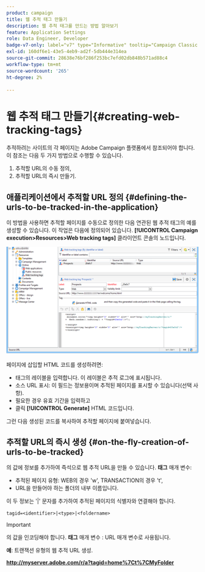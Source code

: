 ```yaml
---
product: campaign
title: 웹 추적 태그 만들기
description: 웹 추적 태그를 만드는 방법 알아보기
feature: Application Settings
role: Data Engineer, Developer
badge-v7-only: label="v7" type="Informative" tooltip="Campaign Classic v7에만 적용"
exl-id: 160df6e1-43e5-4eb9-ad2f-5db444e314ea
source-git-commit: 28638e76bf286f253bc7efd02db848b571ad88c4
workflow-type: tm+mt
source-wordcount: '265'
ht-degree: 2%

---
```


# 웹 추적 태그 만들기{#creating-web-tracking-tags}

추적하려는 사이트의 각 페이지는 Adobe Campaign 플랫폼에서 참조되어야 합니다. 이 참조는 다음 두 가지 방법으로 수행할 수 있습니다.

1. 추적할 URL의 수동 정의,
1. 추적할 URL의 즉시 만들기.

## 애플리케이션에서 추적할 URL 정의 {#defining-the-urls-to-be-tracked-in-the-application}

이 방법을 사용하면 추적할 페이지를 수동으로 정의한 다음 연관된 웹 추적 태그의 예를 생성할 수 있습니다. 이 작업은 다음에 정의되어 있습니다. **[!UICONTROL Campaign execution>Resources>Web tracking tags]** 클라이언트 콘솔의 노드입니다.

![](assets/d_ncs_integration_webtracking_screen.png)

페이지에 삽입할 HTML 코드를 생성하려면:

* 태그의 레이블을 입력합니다. 이 레이블은 추적 로그에 표시됩니다.
* 소스 URL 표시: 이 필드는 정보용이며 추적된 페이지를 표시할 수 있습니다(선택 사항).
* 필요한 경우 유효 기간을 입력하고
* 클릭 **[!UICONTROL Generate]** HTML 코드입니다.

그런 다음 생성된 코드를 복사하여 추적할 페이지에 붙여넣습니다.

## 추적할 URL의 즉시 생성 {#on-the-fly-creation-of-urls-to-be-tracked}

의 값에 정보를 추가하여 즉석으로 웹 추적 URL을 만들 수 있습니다. **태그** 매개 변수:

* 추적된 페이지 유형: WEB의 경우 &#39;w&#39;, TRANSACTION의 경우 &#39;t&#39;,
* URL을 만들어야 하는 폴더의 내부 이름입니다.

이 두 정보는 &#39;|&#39; 문자를 추가하여 추적된 페이지의 식별자와 연결해야 합니다.

```
tagid=<identifier>|<type>|<foldername>
```

>[!IMPORTANT]
>
>의 값을 인코딩해야 합니다. **태그** 매개 변수 : URL 매개 변수로 사용됩니다.

**예**: 트랜잭션 유형의 웹 추적 URL 생성.

**http://myserver.adobe.com/r/a?tagid=home%7Ct%7CMyFolder**
